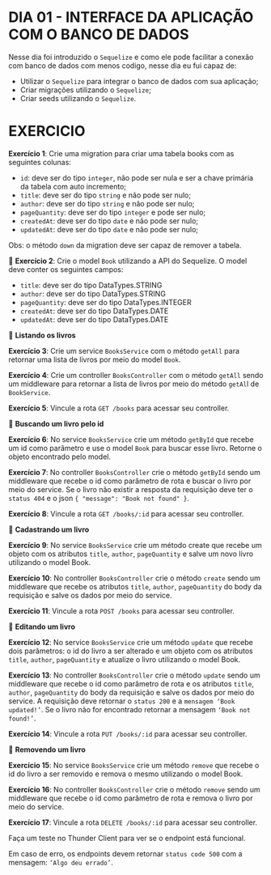 # DIA 01 - INTERFACE DA APLICAÇÃO COM O BANCO DE DADOS

Nesse dia foi introduzido o `Sequelize` e como ele pode facilitar a conexão com banco de dados com menos codigo, nesse dia eu fui capaz de:

- Utilizar o `Sequelize` para integrar o banco de dados com sua aplicação;
- Criar migrações utilizando o `Sequelize`;
- Criar seeds utilizando o `Sequelize`.

# EXERCICIO

**Exercício 1**: Crie uma migration para criar uma tabela books com as seguintes colunas:

- `id`: deve ser do tipo `integer`, não pode ser nula e ser a chave primária da tabela com auto incremento;
- `title`: deve ser do tipo `string` e não pode ser nulo;
- `author`: deve ser do tipo `string` e não pode ser nulo;
- `pageQuantity`: deve ser do tipo `integer` e pode ser nulo;
- `createdAt`: deve ser do tipo `date` e não pode ser nulo;
- `updatedAt`: deve ser do tipo `date` e não pode ser nulo;

Obs: o método `down` da migration deve ser capaz de remover a tabela.

🚀 **Exercício 2**: Crie o model `Book` utilizando a API do Sequelize. O model deve conter os seguintes campos:

- `title`: deve ser do tipo DataTypes.STRING
- `author`: deve ser do tipo DataTypes.STRING
- `pageQuantity`: deve ser do tipo DataTypes.INTEGER
- `createdAt`: deve ser do tipo DataTypes.DATE
- `updatedAt`: deve ser do tipo DataTypes.DATE


🚀 **Listando os livros**

**Exercício 3**: Crie um service `BooksService` com o método `getAll` para retornar uma lista de livros por meio do model `Book`.

**Exercício 4**: Crie um controller `BooksController` com o método `getAll` sendo um middleware para retornar a lista de livros por meio do método `getAl`l de `BookService`.

**Exercício 5**: Vincule a rota `GET /books` para acessar seu controller.

🚀 **Buscando um livro pelo id**

**Exercício 6**: No service `BooksService` crie um método `getById` que recebe um id como parâmetro e use o model `Book` para buscar esse livro. Retorne o objeto encontrado pelo model.

**Exercício 7**: No controller `BooksController` crie o método `getById` sendo um middleware que recebe o id como parâmetro de rota e buscar o livro por meio do service. Se o livro não existir a resposta da requisição deve ter o `status 404` e o json `{ "message": "Book not found" }`.

**Exercício 8**: Vincule a rota `GET /books/:id` para acessar seu controller.

🚀 **Cadastrando um livro**

**Exercício 9**: No service `BooksService` crie um método create que recebe um objeto com os atributos `title`, `author`, `pageQuantity` e salve um novo livro utilizando o model Book.

**Exercício 10**: No controller `BooksController` crie o método `create` sendo um middleware que recebe os atributos `title`, `author`, `pageQuantity` do body da requisição e salve os dados por meio do service.

**Exercício 11**: Vincule a rota `POST /books` para acessar seu controller.

🚀 **Editando um livro**

**Exercício 12**: No service `BooksService` crie um método `update` que recebe dois parâmetros: o id do livro a ser alterado e um objeto com os atributos `title`, `author`, `pageQuantity` e atualize o livro utilizando o model Book.

**Exercício 13**: No controller `BooksController` crie o método `update` sendo um middleware que recebe o id como parâmetro de rota e os atributos `title`, `author`, `pageQuantity` do body da requisição e salve os dados por meio do service. A requisição deve retornar o `status 200` e a `mensagem ‘Book updated!’`. Se o livro não for encontrado retornar a mensagem `‘Book not found!’`.

**Exercício 14**: Vincule a rota `PUT /books/:id` para acessar seu controller.

🚀 **Removendo um livro**

**Exercício 15**: No service `BooksService` crie um método `remove` que recebe o id do livro a ser removido e remova o mesmo utilizando o model Book.

**Exercício 16**: No controller `BooksController` crie o método `remove` sendo um middleware que recebe o id como parâmetro de rota e remova o livro por meio do service.

**Exercício 17**: Vincule a rota `DELETE /books/:id` para acessar seu controller.

Faça um teste no Thunder Client para ver se o endpoint está funcional.

Em caso de erro, os endpoints devem retornar `status code 500` com a mensagem: `‘Algo deu errado’`.